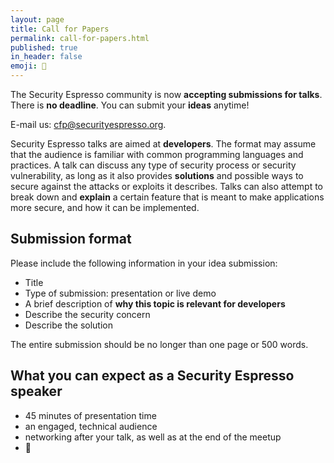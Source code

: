 ```yaml
---
layout: page
title: Call for Papers
permalink: call-for-papers.html
published: true
in_header: false
emoji: 📄
---
```

The Security Espresso community is now **accepting submissions for talks**.
There is **no deadline**. You can submit your **ideas** anytime!

E-mail us: <a href="cfp@securityespresso.org">cfp@securityespresso.org</a>.  

Security Espresso talks are aimed at **developers**. The format may assume that the audience is familiar with common programming languages and practices. A talk can discuss any type of security process or security vulnerability, as long as it also provides **solutions** and possible ways to secure against the attacks or exploits it describes. Talks can also attempt to break down and **explain** a certain feature that is meant to make applications more secure, and how it can be implemented.

## Submission format

Please include the following information in your idea submission:
* Title
* Type of submission: presentation or live demo
* A brief description of **why this topic is relevant for developers**
* Describe the security concern
* Describe the solution

The entire submission should be no longer than one page or 500 words.

## What you can expect as a Security Espresso speaker

* 45 minutes of presentation time
* an engaged, technical audience
* networking after your talk, as well as at the end of the meetup
* 🍕  
